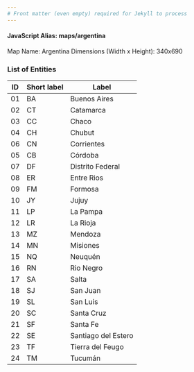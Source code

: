 ```yaml
---
# Front matter (even empty) required for Jekyll to process
---
```


#### JavaScript Alias: maps/argentina

Map Name: Argentina
Dimensions (Width x Height): 340x690





### List of Entities

ID | Short label | Label
---|---|---|
01|BA|Buenos Aires
02|CT|Catamarca
03|CC|Chaco
04|CH|Chubut
06|CN|Corrientes
05|CB|Córdoba
07|DF|Distrito Federal
08|ER|Entre Rios
09|FM|Formosa
10|JY|Jujuy
11|LP|La Pampa
12|LR|La Rioja
13|MZ|Mendoza
14|MN|Misiones
15|NQ|Neuquén
16|RN|Rio Negro
17|SA|Salta
18|SJ|San Juan
19|SL|San Luis
20|SC|Santa Cruz
21|SF|Santa Fe
22|SE|Santiago del Estero
23|TF|Tierra del Feugo
24|TM|Tucumán


